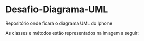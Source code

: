 # Desafio-Diagrama-UML
Repositório onde ficará o diagrama UML do Iphone

As classes e métodos estão representados na imagem a seguir:
